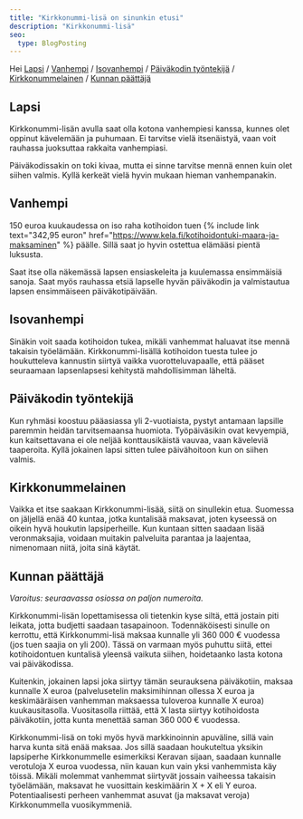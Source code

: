 ```yaml
---
title: "Kirkkonummi-lisä on sinunkin etusi"
description: "Kirkkonummi-lisä"
seo:
  type: BlogPosting
---
```


Hei [Lapsi](#lapsi) / [Vanhempi](#vanhempi) / [Isovanhempi](#isovanhempi) / [Päiväkodin työntekijä](#päiväkodin-työntekijä) / [Kirkkonummelainen](#kirkkonummelainen) / [Kunnan päättäjä](#kunnan-päättäjä)

## Lapsi

Kirkkonummi-lisän avulla saat olla kotona vanhempiesi kanssa, kunnes olet oppinut kävelemään ja puhumaan. Ei tarvitse vielä itsenäistyä, vaan voit rauhassa juoksuttaa rakkaita vanhempiasi. 

Päiväkodissakin on toki kivaa, mutta ei sinne tarvitse mennä ennen kuin olet siihen valmis. Kyllä kerkeät vielä hyvin mukaan hieman vanhempanakin. 

## Vanhempi

150 euroa kuukaudessa on iso raha kotihoidon tuen {% include link text="342,95 euron" href="https://www.kela.fi/kotihoidontuki-maara-ja-maksaminen" %} päälle. Sillä saat jo hyvin ostettua elämääsi pientä luksusta.

Saat itse olla näkemässä lapsen ensiaskeleita ja kuulemassa ensimmäisiä sanoja. Saat myös rauhassa etsiä lapselle hyvän päiväkodin ja valmistautua lapsen ensimmäiseen päiväkotipäivään. 

## Isovanhempi

Sinäkin voit saada kotihoidon tukea, mikäli vanhemmat haluavat itse mennä takaisin työelämään. Kirkkonummi-lisällä kotihoidon tuesta tulee jo houkutteleva kannustin siirtyä vaikka vuorotteluvapaalle, että pääset seuraamaan lapsenlapsesi kehitystä mahdollisimman läheltä. 

## Päiväkodin työntekijä 

Kun ryhmäsi koostuu pääasiassa yli 2-vuotiaista, pystyt antamaan lapsille paremmin heidän tarvitsemaansa huomiota. Työpäiväsikin ovat kevyempiä, kun kaitsettavana ei ole neljää konttausikäistä vauvaa, vaan käveleviä taaperoita. Kyllä jokainen lapsi sitten tulee päivähoitoon kun on siihen valmis. 

## Kirkkonummelainen

Vaikka et itse saakaan Kirkkonummi-lisää, siitä on sinullekin etua. Suomessa on jäljellä enää 40 kuntaa, jotka kuntalisää maksavat, joten kyseessä on oikein hyvä houkutin lapsiperheille. Kun kuntaan sitten saadaan lisää veronmaksajia, voidaan muitakin palveluita parantaa ja laajentaa, nimenomaan niitä, joita sinä käytät.

## Kunnan päättäjä 

*Varoitus: seuraavassa osiossa on paljon numeroita.*

Kirkkonummi-lisän lopettamisessa oli tietenkin kyse siltä, että jostain piti leikata, jotta budjetti saadaan tasapainoon. Todennäköisesti sinulle on kerrottu, että Kirkkonummi-lisä maksaa kunnalle yli 360 000 € vuodessa (jos tuen saajia on yli 200). Tässä on varmaan myös puhuttu siitä, ettei kotihoidontuen kuntalisä yleensä vaikuta siihen, hoidetaanko lasta kotona vai päiväkodissa. 

Kuitenkin, jokainen lapsi joka siirtyy tämän seurauksena päiväkotiin, maksaa kunnalle X euroa (palvelusetelin maksimihinnan ollessa X euroa ja keskimääräisen vanhemman maksaessa tuloveroa kunnalle X euroa) kuukausitasolla. Vuositasolla riittää, että X lasta siirtyy kotihoidosta päiväkotiin, jotta kunta menettää saman 360 000 € vuodessa. 

Kirkkonummi-lisä on toki myös hyvä markkinoinnin apuväline, sillä vain harva kunta sitä enää maksaa. Jos sillä saadaan houkuteltua yksikin lapsiperhe Kirkkonummelle esimerkiksi Keravan sijaan, saadaan kunnalle verotuloja X euroa vuodessa, niin kauan kun vain yksi vanhemmista käy töissä. Mikäli molemmat vanhemmat siirtyvät jossain vaiheessa takaisin työelämään, maksavat he vuosittain keskimäärin X + X eli Y euroa. Potentiaalisesti perheen vanhemmat asuvat (ja maksavat veroja) Kirkkonummella vuosikymmeniä. 
